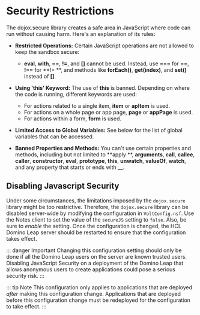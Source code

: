 # Security Restrictions

The dojox.secure library creates a safe area in JavaScript where code can run without causing harm. Here's an
explanation of its rules:

- **Restricted Operations:** Certain JavaScript operations are not allowed to keep the sandbox secure:
    - **eval**, **with**, **==**, **!=**, and **[]** cannot be used. Instead, use **===** for **==**, **!==** for **!=
      **, and methods like **forEach()**, **get(index)**, and **set()** instead of **[]**.

- **Using 'this' Keyword:** The use of **this** is banned. Depending on where the code is running, different keywords
  are used:
    - For actions related to a single item, **item** or **apItem** is used.
    - For actions on a whole page or app page, **page** or **appPage** is used.
    - For actions within a form, **form** is used.

- **Limited Access to Global Variables:** See below for the list of global variables that can be accessed.

- **Banned Properties and Methods:** You can't use certain properties and methods, including but not limited to **apply
  **, **arguments**, **call**, **callee**, **caller**, **constructor**, **eval**, **prototype**, **this**, **unwatch**,
  **valueOf**, **watch**, and any property that starts or ends with **__**.


## Disabling Javascript Security

Under some circumstances, the limitations imposed by the `dojox.secure` library might be too restrictive. Therefore, the `dojox.secure` library can be disabled server-wide by modifying the configuration in `VoltConfig.nsf`. Use the Notes client to set the value of the `secureJS` setting to `false`. Also, be sure to *enable* the setting. Once the configuration is changed, the HCL Domino Leap server should be restarted to ensure that the configuration takes effect.


::: danger Important 
Changing this configuration setting should only be done if all the Domino Leap users on the server are known trusted users. Disabling JavaScript Security on a deployment of the Domino Leap that allows anonymous users to create applications could pose a serious security risk.
::: 

::: tip Note
This configuration only applies to applications that are deployed *after* making this configuration change. Applications that are deployed before this configuration change must be redeployed for the configuration to take effect.
:::
